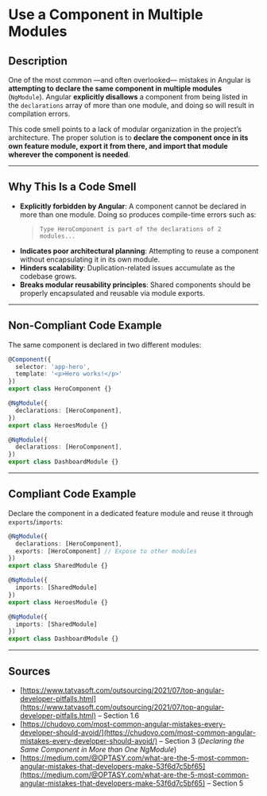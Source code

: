 # Use a Component in Multiple Modules

## Description

One of the most common —and often overlooked— mistakes in Angular is **attempting to declare the same component in multiple modules** (`NgModule`). Angular **explicitly disallows** a component from being listed in the `declarations` array of more than one module, and doing so will result in compilation errors.

This code smell points to a lack of modular organization in the project’s architecture. The proper solution is to **declare the component once in its own feature module, export it from there, and import that module wherever the component is needed**.

---

## Why This Is a Code Smell

- **Explicitly forbidden by Angular**: A component cannot be declared in more than one module. Doing so produces compile-time errors such as:
  > `Type HeroComponent is part of the declarations of 2 modules...`
- **Indicates poor architectural planning**: Attempting to reuse a component without encapsulating it in its own module.
- **Hinders scalability**: Duplication-related issues accumulate as the codebase grows.
- **Breaks modular reusability principles**: Shared components should be properly encapsulated and reusable via module exports.

---

## Non-Compliant Code Example

The same component is declared in two different modules:

```ts
@Component({
  selector: 'app-hero',
  template: '<p>Hero works!</p>'
})
export class HeroComponent {}
```

```ts
@NgModule({
  declarations: [HeroComponent],
})
export class HeroesModule {}
```

```ts
@NgModule({
  declarations: [HeroComponent],
})
export class DashboardModule {}
```

---

## Compliant Code Example

Declare the component in a dedicated feature module and reuse it through `exports`/`imports`:

```ts
@NgModule({
  declarations: [HeroComponent],
  exports: [HeroComponent] // Expose to other modules
})
export class SharedModule {}
```

```ts
@NgModule({
  imports: [SharedModule]
})
export class HeroesModule {}
```

```ts
@NgModule({
  imports: [SharedModule]
})
export class DashboardModule {}
```

---

## Sources

- [https://www.tatvasoft.com/outsourcing/2021/07/top-angular-developer-pitfalls.html](https://www.tatvasoft.com/outsourcing/2021/07/top-angular-developer-pitfalls.html) – Section 1.6
- [https://chudovo.com/most-common-angular-mistakes-every-developer-should-avoid/](https://chudovo.com/most-common-angular-mistakes-every-developer-should-avoid/) – Section 3 (*Declaring the Same Component in More than One NgModule*)
- [https://medium.com/@OPTASY.com/what-are-the-5-most-common-angular-mistakes-that-developers-make-53f6d7c5bf65](https://medium.com/@OPTASY.com/what-are-the-5-most-common-angular-mistakes-that-developers-make-53f6d7c5bf65) – Section 5
